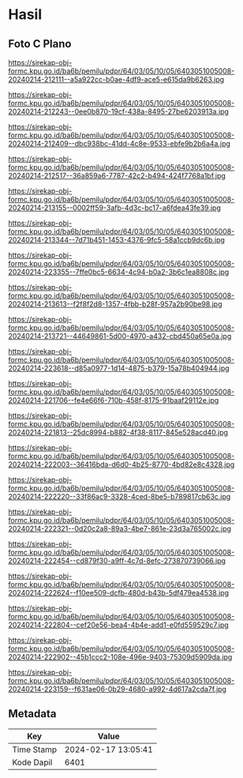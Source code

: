 # Hasil

## Foto C Plano

https://sirekap-obj-formc.kpu.go.id/ba6b/pemilu/pdpr/64/03/05/10/05/6403051005008-20240214-212111--a5a922cc-b0ae-4df9-ace5-e615da9b6263.jpg

https://sirekap-obj-formc.kpu.go.id/ba6b/pemilu/pdpr/64/03/05/10/05/6403051005008-20240214-212243--0ee0b870-19cf-438a-8495-27be6203913a.jpg

https://sirekap-obj-formc.kpu.go.id/ba6b/pemilu/pdpr/64/03/05/10/05/6403051005008-20240214-212409--dbc938bc-41dd-4c8e-9533-ebfe9b2b6a4a.jpg

https://sirekap-obj-formc.kpu.go.id/ba6b/pemilu/pdpr/64/03/05/10/05/6403051005008-20240214-212517--36a859a6-7787-42c2-b494-424f7768a1bf.jpg

https://sirekap-obj-formc.kpu.go.id/ba6b/pemilu/pdpr/64/03/05/10/05/6403051005008-20240214-213155--0002ff59-3afb-4d3c-bc17-a6fdea43fe39.jpg

https://sirekap-obj-formc.kpu.go.id/ba6b/pemilu/pdpr/64/03/05/10/05/6403051005008-20240214-213344--7d71b451-1453-4376-9fc5-58a1ccb9dc6b.jpg

https://sirekap-obj-formc.kpu.go.id/ba6b/pemilu/pdpr/64/03/05/10/05/6403051005008-20240214-223355--7ffe0bc5-6634-4c94-b0a2-3b6c1ea8808c.jpg

https://sirekap-obj-formc.kpu.go.id/ba6b/pemilu/pdpr/64/03/05/10/05/6403051005008-20240214-213613--f2f8f2d8-1357-4fbb-b28f-957a2b90be98.jpg

https://sirekap-obj-formc.kpu.go.id/ba6b/pemilu/pdpr/64/03/05/10/05/6403051005008-20240214-213721--44649861-5d00-4970-a432-cbd450a65e0a.jpg

https://sirekap-obj-formc.kpu.go.id/ba6b/pemilu/pdpr/64/03/05/10/05/6403051005008-20240214-223618--d85a0977-1d14-4875-b379-15a78b404944.jpg

https://sirekap-obj-formc.kpu.go.id/ba6b/pemilu/pdpr/64/03/05/10/05/6403051005008-20240214-221706--fe4e66f6-710b-458f-8175-91baaf29112e.jpg

https://sirekap-obj-formc.kpu.go.id/ba6b/pemilu/pdpr/64/03/05/10/05/6403051005008-20240214-221813--25dc8994-b882-4f38-8117-845e528acd40.jpg

https://sirekap-obj-formc.kpu.go.id/ba6b/pemilu/pdpr/64/03/05/10/05/6403051005008-20240214-222003--36416bda-d6d0-4b25-8770-4bd82e8c4328.jpg

https://sirekap-obj-formc.kpu.go.id/ba6b/pemilu/pdpr/64/03/05/10/05/6403051005008-20240214-222220--33f86ac9-3328-4ced-8be5-b789817cb63c.jpg

https://sirekap-obj-formc.kpu.go.id/ba6b/pemilu/pdpr/64/03/05/10/05/6403051005008-20240214-222321--0d20c2a8-89a3-4be7-861e-23d3a765002c.jpg

https://sirekap-obj-formc.kpu.go.id/ba6b/pemilu/pdpr/64/03/05/10/05/6403051005008-20240214-222454--cd879f30-a9ff-4c7d-8efc-273870739066.jpg

https://sirekap-obj-formc.kpu.go.id/ba6b/pemilu/pdpr/64/03/05/10/05/6403051005008-20240214-222624--f10ee509-dcfb-480d-b43b-5df479ea4538.jpg

https://sirekap-obj-formc.kpu.go.id/ba6b/pemilu/pdpr/64/03/05/10/05/6403051005008-20240214-222804--cef20e56-bea4-4b4e-add1-e0fd559529c7.jpg

https://sirekap-obj-formc.kpu.go.id/ba6b/pemilu/pdpr/64/03/05/10/05/6403051005008-20240214-222902--45b1ccc2-108e-496e-9403-75309d5909da.jpg

https://sirekap-obj-formc.kpu.go.id/ba6b/pemilu/pdpr/64/03/05/10/05/6403051005008-20240214-223159--f631ae06-0b29-4680-a992-4d617a2cda7f.jpg


## Metadata

| Key        | Value               |
| ---------- | ------------------- |
| Time Stamp | 2024-02-17 13:05:41 |
| Kode Dapil | 6401                |



